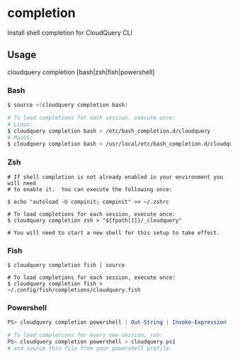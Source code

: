 # completion

Install shell completion for CloudQuery CLI

## Usage
cloudquery completion [bash|zsh|fish|powershell]

### Bash

```bash
$ source <(cloudquery completion bash)

# To load completions for each session, execute once:
# Linux:
$ cloudquery completion bash > /etc/bash_completion.d/cloudquery
# MacOS:
$ cloudquery completion bash > /usr/local/etc/bash_completion.d/cloudquery
```

### Zsh

```shell
# If shell completion is not already enabled in your environment you will need
# to enable it.  You can execute the following once:

$ echo "autoload -U compinit; compinit" >> ~/.zshrc

# To load completions for each session, execute once:
$ cloudquery completion zsh > "${fpath[1]}/_cloudquery"

# You will need to start a new shell for this setup to take effect.
```

### Fish

```shell
$ cloudquery completion fish | source

# To load completions for each session, execute once:
$ cloudquery completion fish > ~/.config/fish/completions/cloudquery.fish
```

### Powershell

```powershell
PS> cloudquery completion powershell | Out-String | Invoke-Expression

# To load completions for every new session, run:
PS> cloudquery completion powershell > cloudquery.ps1
# and source this file from your powershell profile.
```